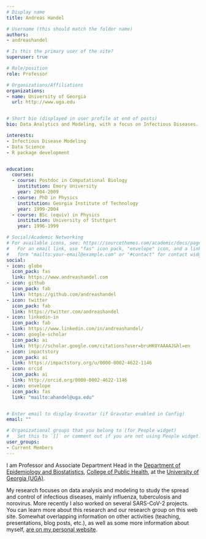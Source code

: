 ```yaml
---
# Display name
title: Andreas Handel

# Username (this should match the folder name)
authors:
- andreashandel

# Is this the primary user of the site?
superuser: true

# Role/position
role: Professor 

# Organizations/Affiliations
organizations:
- name: University of Georgia
  url: http://www.uga.edu


# Short bio (displayed in user profile at end of posts)
bio: Data Analytics and Modeling, with a focus on Infectious Diseases.

interests:
- Infectious Disease Modeling
- Data Science
- R package development


education:
  courses:
  - course: Postdoc in Computational Biology
    institution: Emory University
    year: 2004-2009
  - course: PhD in Physics
    institution: Georgia Institute of Technology
    year: 1999-2004
  - course: BSc (equiv) in Physics
    institution: University of Stuttgart
    year: 1996-1999

# Social/Academic Networking
# For available icons, see: https://sourcethemes.com/academic/docs/page-builder/#icons
#   For an email link, use "fas" icon pack, "envelope" icon, and a link in the
#   form "mailto:your-email@example.com" or "#contact" for contact widget.
social:
- icon: globe
  icon_pack: fas
  link: https://www.andreashandel.com
- icon: github
  icon_pack: fab
  link: https://github.com/andreashandel
- icon: twitter
  icon_pack: fab
  link: https://twitter.com/andreashandel
- icon: linkedin-in
  icon_pack: fab
  link: https://www.linkedin.com/in/andreashandel/
- icon: google-scholar
  icon_pack: ai
  link: http://scholar.google.com/citations?user=bruHK0YAAAAJ&hl=en
- icon: impactstory
  icon_pack: ai
  link: https://impactstory.org/u/0000-0002-4622-1146
- icon: orcid
  icon_pack: ai
  link: http://orcid.org/0000-0002-4622-1146
- icon: envelope
  icon_pack: fas
  link: "mailto:ahandel@uga.edu"  


# Enter email to display Gravatar (if Gravatar enabled in Config)
email: ""

# Organizational groups that you belong to (for People widget)
#   Set this to `[]` or comment out if you are not using People widget.
user_groups:
- Current Members
---
```



I am Professor and Associate Department Head in the [Department of Epidemiology and Biostatistics](http://www.publichealth.uga.edu/epibio/),
[College of Public Health](http://www.publichealth.uga.edu/), at the [University of Georgia (UGA)](http://www.uga.edu/). 

My research focuses on data analysis and modeling to study the spread and control of infectious diseases, mainly influenza, tuberculosis and norovirus. More recently I also worked on several SARS-CoV-2 projects. You can learn more about this research and our research group on this web site. Somewhat overlapping information on other activities (teaching, presentations, blog posts, etc.), as well as some more information about myself, [are on my personal website](https://www.andreashandel.com/). 



